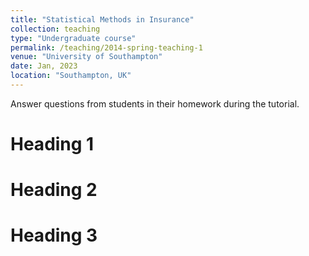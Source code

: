 ```yaml
---
title: "Statistical Methods in Insurance"
collection: teaching
type: "Undergraduate course"
permalink: /teaching/2014-spring-teaching-1
venue: "University of Southampton"
date: Jan, 2023
location: "Southampton, UK"
---
```


Answer questions from students in their homework during the tutorial.

Heading 1
======

Heading 2
======

Heading 3
======
